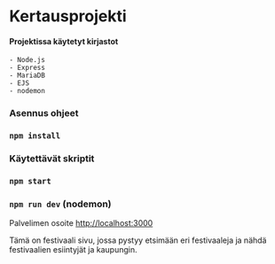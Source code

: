 # Kertausprojekti

#### Projektissa käytetyt kirjastot
    - Node.js
    - Express
    - MariaDB
    - EJS
    - nodemon

### Asennus ohjeet

### `npm install`

### Käytettävät skriptit
### `npm start`
### `npm run dev` (nodemon)

Palvelimen osoite
[http://localhost:3000](http://localhost:3000)

Tämä on festivaali sivu, jossa pystyy etsimään eri festivaaleja ja nähdä festivaalien esiintyjät ja kaupungin.